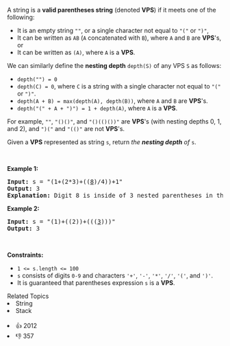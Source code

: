 <p>A string is a <strong>valid parentheses string</strong> (denoted <strong>VPS</strong>) if it meets one of the following:</p>

<ul> 
 <li>It is an empty string <code>""</code>, or a single character not equal to <code>"("</code> or <code>")"</code>,</li> 
 <li>It can be written as <code>AB</code> (<code>A</code> concatenated with <code>B</code>), where <code>A</code> and <code>B</code> are <strong>VPS</strong>'s, or</li> 
 <li>It can be written as <code>(A)</code>, where <code>A</code> is a <strong>VPS</strong>.</li> 
</ul>

<p>We can similarly define the <strong>nesting depth</strong> <code>depth(S)</code> of any VPS <code>S</code> as follows:</p>

<ul> 
 <li><code>depth("") = 0</code></li> 
 <li><code>depth(C) = 0</code>, where <code>C</code> is a string with a single character not equal to <code>"("</code> or <code>")"</code>.</li> 
 <li><code>depth(A + B) = max(depth(A), depth(B))</code>, where <code>A</code> and <code>B</code> are <strong>VPS</strong>'s.</li> 
 <li><code>depth("(" + A + ")") = 1 + depth(A)</code>, where <code>A</code> is a <strong>VPS</strong>.</li> 
</ul>

<p>For example, <code>""</code>, <code>"()()"</code>, and <code>"()(()())"</code> are <strong>VPS</strong>'s (with nesting depths 0, 1, and 2), and <code>")("</code> and <code>"(()"</code> are not <strong>VPS</strong>'s.</p>

<p>Given a <strong>VPS</strong> represented as string <code>s</code>, return <em>the <strong>nesting depth</strong> of </em><code>s</code>.</p>

<p>&nbsp;</p> 
<p><strong class="example">Example 1:</strong></p>

<pre>
<strong>Input:</strong> s = "(1+(2*3)+((<u>8</u>)/4))+1"
<strong>Output:</strong> 3
<strong>Explanation:</strong> Digit 8 is inside of 3 nested parentheses in the string.
</pre>

<p><strong class="example">Example 2:</strong></p>

<pre>
<strong>Input:</strong> s = "(1)+((2))+(((<u>3</u>)))"
<strong>Output:</strong> 3
</pre>

<p>&nbsp;</p> 
<p><strong>Constraints:</strong></p>

<ul> 
 <li><code>1 &lt;= s.length &lt;= 100</code></li> 
 <li><code>s</code> consists of digits <code>0-9</code> and characters <code>'+'</code>, <code>'-'</code>, <code>'*'</code>, <code>'/'</code>, <code>'('</code>, and <code>')'</code>.</li> 
 <li>It is guaranteed that parentheses expression <code>s</code> is a <strong>VPS</strong>.</li> 
</ul>

<div><div>Related Topics</div><div><li>String</li><li>Stack</li></div></div><br><div><li>👍 2012</li><li>👎 357</li></div>